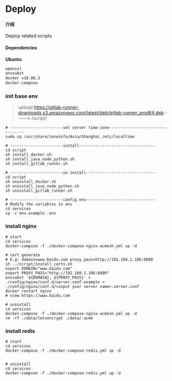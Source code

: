 # Deploy

#### 介绍
Deploy related scripts

#### Dependencies

**Ubuntu**

```txt
openssl
envsubst
docker v18.06.3
docker-compose
```

### init base env

> upload https://gitlab-runner-downloads.s3.amazonaws.com/latest/deb/gitlab-runner_amd64.deb 
>    ----> /script/
```shell
# -----------------------set server time-zone---------------------------------
sudo cp /usr/share/zoneinfo/Asia/Shanghai /etc/localtime

# -----------------------install---------------------------------
cd script
sh install_docker.sh
sh install_java_node_python.sh
sh install_gitlab_runner.sh

# -----------------------un install------------------------------
cd script
sh uninstall_docker.sh
sh uninstall_java_node_python.sh
sh uninstall_gitlab_runner.sh

# -----------------------config env------------------------------
# Modify the variables in env
cd services
cp -r env.example .env
```

### install nginx

```shell
# start
cd services
docker-compose -f ./docker-compose-nginx-acmesh.yml up -d

# cert generate
# E.g: domain=www.baidu.com proxy_pass=http://192.168.1.106:8080
sh ../script/install_certs.sh
export DOMAIN="www.baidu.com"
export PROXY_PASS="http://192.168.1.106:8080"
envsubst '${DOMAIN}, ${PROXY_PASS}' < ./config/nginx/conf.d/server.conf.example > ./config/nginx/conf.d/<input your server name>.server.conf
docker restart nginx
# view https://www.baidu.com

# uninstall 
cd services
docker-compose -f ./docker-compose-nginx-acmesh.yml up -d
rm -rf ./data/letsencrypt ./data/.acme
```


### install redis

```shell
# start
cd services
docker-compose -f ./docker-compose-redis.yml up -d


# uninstall 
cd services
docker-compose -f ./docker-compose-redis.yml up -d
```
